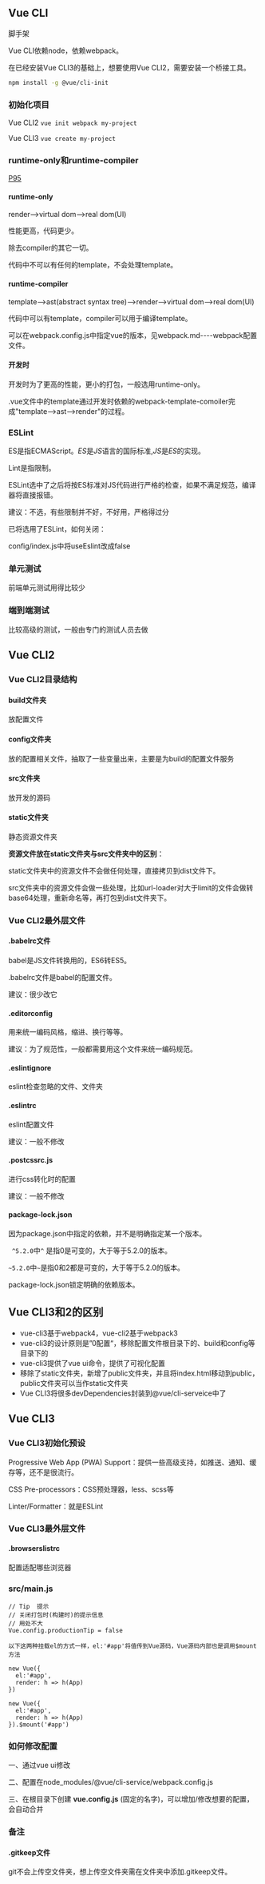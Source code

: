 ## Vue CLI

脚手架

Vue CLI依赖node，依赖webpack。

在已经安装Vue CLI3的基础上，想要使用Vue CLI2，需要安装一个桥接工具。

```bash
npm install -g @vue/cli-init
```

### 初始化项目

Vue CLI2    `vue init webpack my-project`

Vue CLI3    `vue create my-project`

### runtime-only和runtime-compiler

[P95](https://www.bilibili.com/video/av59594689?p=95)

#### runtime-only

render—>virtual dom—>real dom(UI)

性能更高，代码更少。

除去compiler的其它一切。

代码中不可以有任何的template，不会处理template。

#### runtime-compiler

template—>ast(abstract syntax tree)—>render—>virtual dom—>real dom(UI)

代码中可以有template，compiler可以用于编译template。

可以在webpack.config.js中指定vue的版本，见webpack.md----webpack配置文件。

#### 开发时

开发时为了更高的性能，更小的打包，一般选用runtime-only。

.vue文件中的template通过开发时依赖的webpack-template-comoiler完成"template—>ast—>render"的过程。

### ESLint

ES是指ECMAScript。*ES*是*JS*语言的国际标准,*JS*是*ES*的实现。

Lint是指限制。

ESLint选中了之后将按ES标准对JS代码进行严格的检查，如果不满足规范，编译器将直接报错。



建议：不选，有些限制并不好，不好用，严格得过分



已将选用了ESLint，如何关闭：

config/index.js中将useEslint改成false

### 单元测试

前端单元测试用得比较少

### 端到端测试

比较高级的测试，一般由专门的测试人员去做

## Vue CLI2

### Vue CLI2目录结构

#### build文件夹

放配置文件

#### config文件夹

放的配置相关文件，抽取了一些变量出来，主要是为build的配置文件服务

#### src文件夹

放开发的源码

#### static文件夹

静态资源文件夹

**资源文件放在static文件夹与src文件夹中的区别**：

static文件夹中的资源文件不会做任何处理，直接拷贝到dist文件下。

src文件夹中的资源文件会做一些处理，比如url-loader对大于limit的文件会做转base64处理，重新命名等，再打包到dist文件夹下。

### Vue CLI2最外层文件

#### .babelrc文件

babel是JS文件转换用的，ES6转ES5。

.babelrc文件是babel的配置文件。

建议：很少改它

#### .editorconfig

用来统一编码风格，缩进、换行等等。

建议：为了规范性，一般都需要用这个文件来统一编码规范。

#### .eslintignore

eslint检查忽略的文件、文件夹

#### .eslintrc

eslint配置文件

建议：一般不修改

#### .postcssrc.js

进行css转化时的配置

建议：一般不修改

#### package-lock.json

因为package.json中指定的依赖，并不是明确指定某一个版本。

` ^5.2.0`中`^` 是指0是可变的，大于等于5.2.0的版本。

`~5.2.0`中`~`是指0和2都是可变的，大于等于5.2.0的版本。



package-lock.json锁定明确的依赖版本。



## Vue CLI3和2的区别

* vue-cli3基于webpack4，vue-cli2基于webpack3
* vue-cli3的设计原则是”0配置“，移除配置文件根目录下的、build和config等目录下的
* vue-cli3提供了vue ui命令，提供了可视化配置
* 移除了static文件夹，新增了public文件夹，并且将index.html移动到public，public文件夹可以当作static文件夹
* Vue CLI3将很多devDependencies封装到@vue/cli-serveice中了

## Vue CLI3

### Vue CLI3初始化预设

Progressive Web App (PWA) Support：提供一些高级支持，如推送、通知、缓存等，还不是很流行。

CSS Pre-processors：CSS预处理器，less、scss等

Linter/Formatter：就是ESLint

### Vue CLI3最外层文件

#### .browserslistrc

配置适配哪些浏览器

### src/main.js

```
// Tip  提示
// 关闭打包时(构建时)的提示信息
// 用处不大
Vue.config.productionTip = false

以下这两种挂载el的方式一样，el:'#app'将值传到Vue源码，Vue源码内部也是调用$mount方法

new Vue({
  el:'#app',
  render: h => h(App)
})

new Vue({
  el:'#app',
  render: h => h(App)
}).$mount('#app')
```

### 如何修改配置

一、通过vue ui修改

二、配置在node_modules/@vue/cli-service/webpack.config.js

三、在根目录下创建 **vue.config.js** (固定的名字)，可以增加/修改想要的配置，会自动合并

### 备注

#### .gitkeep文件

git不会上传空文件夹，想上传空文件夹需在文件夹中添加.gitkeep文件。